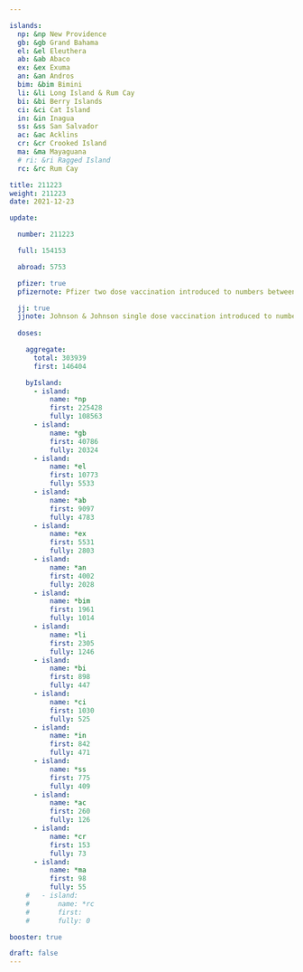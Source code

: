 ```yaml
---

islands:
  np: &np New Providence
  gb: &gb Grand Bahama
  el: &el Eleuthera
  ab: &ab Abaco
  ex: &ex Exuma
  an: &an Andros
  bim: &bim Bimini
  li: &li Long Island & Rum Cay
  bi: &bi Berry Islands
  ci: &ci Cat Island
  in: &in Inagua
  ss: &ss San Salvador
  ac: &ac Acklins
  cr: &cr Crooked Island
  ma: &ma Mayaguana
  # ri: &ri Ragged Island
  rc: &rc Rum Cay

title: 211223
weight: 211223
date: 2021-12-23

update:

  number: 211223

  full: 154153

  abroad: 5753

  pfizer: true
  pfizernote: Pfizer two dose vaccination introduced to numbers between Saturday, Aug 07, 2021 and  Saturday, Aug 14, 2021 period.

  jj: true
  jjnote: Johnson & Johnson single dose vaccination introduced to numbers between Sat, Sep 4, 2021 and Fri, Sep 10, 2021 period.
  
  doses:

    aggregate:
      total: 303939
      first: 146404

    byIsland:
      - island:
          name: *np
          first: 225428
          fully: 108563
      - island:
          name: *gb
          first: 40786
          fully: 20324
      - island:
          name: *el
          first: 10773
          fully: 5533
      - island:
          name: *ab
          first: 9097
          fully: 4783
      - island:
          name: *ex
          first: 5531
          fully: 2803
      - island:
          name: *an
          first: 4002
          fully: 2028
      - island:
          name: *bim
          first: 1961
          fully: 1014
      - island:
          name: *li
          first: 2305
          fully: 1246
      - island:
          name: *bi
          first: 898
          fully: 447
      - island:
          name: *ci
          first: 1030
          fully: 525
      - island:
          name: *in
          first: 842
          fully: 471
      - island:
          name: *ss
          first: 775
          fully: 409
      - island:
          name: *ac
          first: 260
          fully: 126
      - island:
          name: *cr
          first: 153
          fully: 73
      - island:
          name: *ma
          first: 98
          fully: 55
    #   - island:
    #       name: *rc
    #       first: 
    #       fully: 0

booster: true 

draft: false
---
```


